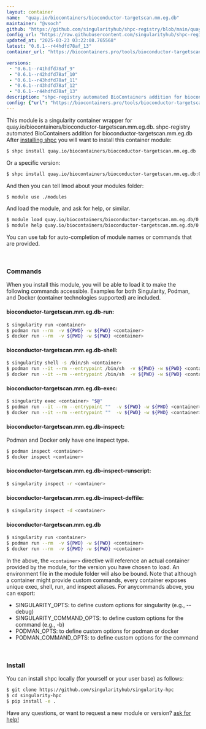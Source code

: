 ```yaml
---
layout: container
name:  "quay.io/biocontainers/bioconductor-targetscan.mm.eg.db"
maintainer: "@vsoch"
github: "https://github.com/singularityhub/shpc-registry/blob/main/quay.io/biocontainers/bioconductor-targetscan.mm.eg.db/container.yaml"
config_url: "https://raw.githubusercontent.com/singularityhub/shpc-registry/main/quay.io/biocontainers/bioconductor-targetscan.mm.eg.db/container.yaml"
updated_at: "2025-03-23 03:22:08.765568"
latest: "0.6.1--r44hdfd78af_13"
container_url: "https://biocontainers.pro/tools/bioconductor-targetscan.mm.eg.db"

versions:
 - "0.6.1--r41hdfd78af_9"
 - "0.6.1--r42hdfd78af_10"
 - "0.6.1--r43hdfd78af_11"
 - "0.6.1--r43hdfd78af_12"
 - "0.6.1--r44hdfd78af_13"
description: "shpc-registry automated BioContainers addition for bioconductor-targetscan.mm.eg.db"
config: {"url": "https://biocontainers.pro/tools/bioconductor-targetscan.mm.eg.db", "maintainer": "@vsoch", "description": "shpc-registry automated BioContainers addition for bioconductor-targetscan.mm.eg.db", "latest": {"0.6.1--r44hdfd78af_13": "sha256:ea3f2da1f31483fbc357f294ee2d25a7d1cfc92b03220779e4f5f0ed1fbd974e"}, "tags": {"0.6.1--r41hdfd78af_9": "sha256:e59c1d04db1c3bbe88ca3073fb9aa4e80a8b611befb95f6e6c35eac318bca418", "0.6.1--r42hdfd78af_10": "sha256:373bee41bad87df957ae1212a0db1935f3031c0970663e17ccbf2e80391d720e", "0.6.1--r43hdfd78af_11": "sha256:0931ee031ae17d0bd9f155237529fe7083ddf255d7a084532640b08d46983c83", "0.6.1--r43hdfd78af_12": "sha256:f44d59a50c6e0e4c70ab77c2f687536e77d695ceb2e24c5479e65acb16d068d8", "0.6.1--r44hdfd78af_13": "sha256:ea3f2da1f31483fbc357f294ee2d25a7d1cfc92b03220779e4f5f0ed1fbd974e"}, "docker": "quay.io/biocontainers/bioconductor-targetscan.mm.eg.db"}
---
```


This module is a singularity container wrapper for quay.io/biocontainers/bioconductor-targetscan.mm.eg.db.
shpc-registry automated BioContainers addition for bioconductor-targetscan.mm.eg.db
After [installing shpc](#install) you will want to install this container module:


```bash
$ shpc install quay.io/biocontainers/bioconductor-targetscan.mm.eg.db
```

Or a specific version:

```bash
$ shpc install quay.io/biocontainers/bioconductor-targetscan.mm.eg.db:0.6.1--r44hdfd78af_13
```

And then you can tell lmod about your modules folder:

```bash
$ module use ./modules
```

And load the module, and ask for help, or similar.

```bash
$ module load quay.io/biocontainers/bioconductor-targetscan.mm.eg.db/0.6.1--r44hdfd78af_13
$ module help quay.io/biocontainers/bioconductor-targetscan.mm.eg.db/0.6.1--r44hdfd78af_13
```

You can use tab for auto-completion of module names or commands that are provided.

<br>

### Commands

When you install this module, you will be able to load it to make the following commands accessible.
Examples for both Singularity, Podman, and Docker (container technologies supported) are included.

#### bioconductor-targetscan.mm.eg.db-run:

```bash
$ singularity run <container>
$ podman run --rm  -v ${PWD} -w ${PWD} <container>
$ docker run --rm  -v ${PWD} -w ${PWD} <container>
```

#### bioconductor-targetscan.mm.eg.db-shell:

```bash
$ singularity shell -s /bin/sh <container>
$ podman run --it --rm --entrypoint /bin/sh  -v ${PWD} -w ${PWD} <container>
$ docker run --it --rm --entrypoint /bin/sh  -v ${PWD} -w ${PWD} <container>
```

#### bioconductor-targetscan.mm.eg.db-exec:

```bash
$ singularity exec <container> "$@"
$ podman run --it --rm --entrypoint ""  -v ${PWD} -w ${PWD} <container> "$@"
$ docker run --it --rm --entrypoint ""  -v ${PWD} -w ${PWD} <container> "$@"
```

#### bioconductor-targetscan.mm.eg.db-inspect:

Podman and Docker only have one inspect type.

```bash
$ podman inspect <container>
$ docker inspect <container>
```

#### bioconductor-targetscan.mm.eg.db-inspect-runscript:

```bash
$ singularity inspect -r <container>
```

#### bioconductor-targetscan.mm.eg.db-inspect-deffile:

```bash
$ singularity inspect -d <container>
```



#### bioconductor-targetscan.mm.eg.db

```bash
$ singularity run <container>
$ podman run --rm  -v ${PWD} -w ${PWD} <container>
$ docker run --rm  -v ${PWD} -w ${PWD} <container>
```


In the above, the `<container>` directive will reference an actual container provided
by the module, for the version you have chosen to load. An environment file in the
module folder will also be bound. Note that although a container
might provide custom commands, every container exposes unique exec, shell, run, and
inspect aliases. For anycommands above, you can export:

 - SINGULARITY_OPTS: to define custom options for singularity (e.g., --debug)
 - SINGULARITY_COMMAND_OPTS: to define custom options for the command (e.g., -b)
 - PODMAN_OPTS: to define custom options for podman or docker
 - PODMAN_COMMAND_OPTS: to define custom options for the command

<br>

### Install

You can install shpc locally (for yourself or your user base) as follows:

```bash
$ git clone https://github.com/singularityhub/singularity-hpc
$ cd singularity-hpc
$ pip install -e .
```

Have any questions, or want to request a new module or version? [ask for help!](https://github.com/singularityhub/singularity-hpc/issues)